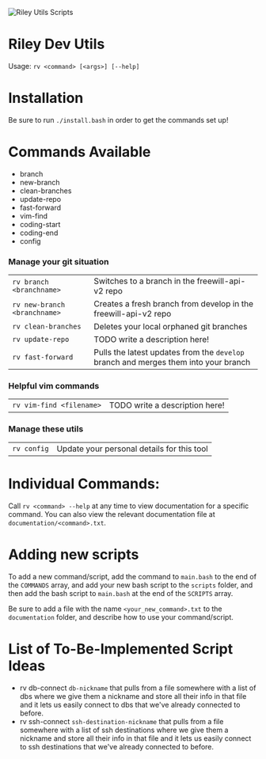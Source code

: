 ![Riley Utils Scripts](/assets/nidoran_icon.png)

# Riley Dev Utils
Usage: `rv <command> [<args>] [--help]`

# Installation
Be sure to run `./install.bash` in order to get the commands set up!

# Commands Available
  - branch
  - new-branch
  - clean-branches
  - update-repo
  - fast-forward
  - vim-find
  - coding-start
  - coding-end
  - config

### Manage your git situation
|               |       |
|---------------|-------|
| `rv branch <branchname>`     | Switches to a branch in the freewill-api-v2 repo                                    |
| `rv new-branch <branchname>`  | Creates a fresh branch from develop in the freewill-api-v2 repo                  |
| `rv clean-branches`       | Deletes your local orphaned git branches            |
| `rv update-repo` | TODO write a description here! |
| `rv fast-forward` | Pulls the latest updates from the `develop` branch and merges them into your branch |

### Helpful vim commands
|               |       |
|---------------|-------|
| `rv vim-find <filename>`  | TODO write a description here! |

### Manage these utils
|                  |    |
|------------------|----|
| `rv config`         | Update your personal details for this tool |



# Individual Commands:

Call `rv <command> --help` at any time to view documentation for a specific command. You can also view the relevant documentation file at `documentation/<command>.txt`.

# Adding new scripts

To add a new command/script, add the command to `main.bash` to the end of the `COMMANDS` array, and add your new bash script to the `scripts` folder, and then add the bash script to `main.bash` at the end of the `SCRIPTS` array.

Be sure to add a file with the name `<your_new_command>.txt` to the `documentation` folder, and describe how to use your command/script.

# List of To-Be-Implemented Script Ideas
- rv db-connect `db-nickname` that pulls from a file somewhere with a list of dbs where we give them a nickname and store all their info in that file and it lets us easily connect to dbs that we've already connected to before.
- rv ssh-connect `ssh-destination-nickname` that pulls from a file somewhere with a list of ssh destinations where we give them a nickname and store all their info in that file and it lets us easily connect to ssh destinations that we've already connected to before.
